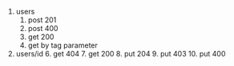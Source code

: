 1. users
    1. post 201
    2. post 400
    3. get 200
    4. get by tag parameter
5. users/id
	6. get 404
	7. get 200
	8. put 204
	9. put 403
	10. put 400
    